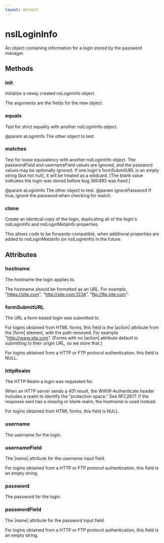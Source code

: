 ```yaml
---
layout: default
---
```


# nsILoginInfo #

An object containing information for a login stored by the
password manager.


## Methods ##

### init ###

Initialize a newly created nsLoginInfo object.

The arguments are the fields for the new object.


### equals ###

Test for strict equality with another nsILoginInfo object.

@param aLoginInfo
       The other object to test.


### matches ###

Test for loose equivalency with another nsILoginInfo object. The
passwordField and usernameField values are ignored, and the password
values may be optionally ignored. If one login's formSubmitURL is an
empty string (but not null), it will be treated as a wildcard. [The
blank value indicates the login was stored before bug 360493 was fixed.]

@param aLoginInfo
       The other object to test.
@param ignorePassword
       If true, ignore the password when checking for match.


### clone ###

Create an identical copy of the login, duplicating all of the login's
nsILoginInfo and nsILoginMetaInfo properties.

This allows code to be forwards-compatible, when additional properties
are added to nsILoginMetaInfo (or nsILoginInfo) in the future.


## Attributes ##

### hostname ###

The hostname the login applies to.

The hostname should be formatted as an URL. For example,
"https://site.com", "http://site.com:1234", "ftp://ftp.site.com".


### formSubmitURL ###

The URL a form-based login was submitted to.

For logins obtained from HTML forms, this field is the |action|
attribute from the |form| element, with the path removed. For
example "http://www.site.com". [Forms with no |action| attribute
default to submitting to their origin URL, so we store that.]

For logins obtained from a HTTP or FTP protocol authentication,
this field is NULL.


### httpRealm ###

The HTTP Realm a login was requested for.

When an HTTP server sends a 401 result, the WWW-Authenticate
header includes a realm to identify the "protection space." See
RFC2617. If the response sent has a missing or blank realm, the
hostname is used instead.

For logins obtained from HTML forms, this field is NULL.


### username ###

The username for the login.


### usernameField ###

The |name| attribute for the username input field.

For logins obtained from a HTTP or FTP protocol authentication,
this field is an empty string.


### password ###

The password for the login.


### passwordField ###

The |name| attribute for the password input field.

For logins obtained from a HTTP or FTP protocol authentication,
this field is an empty string.

